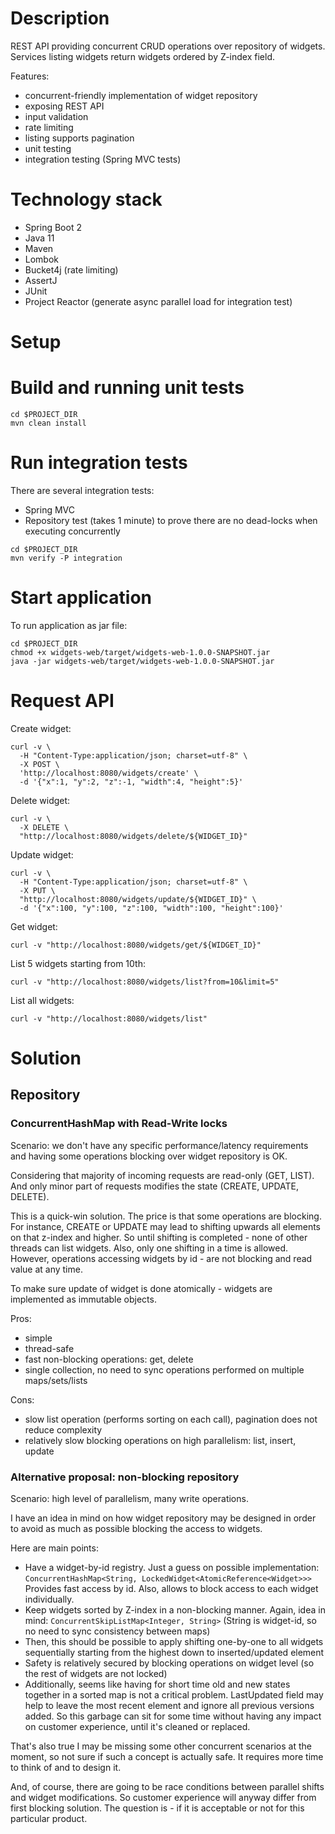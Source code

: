 # Description
REST API providing concurrent CRUD operations over repository of widgets.
Services listing widgets return widgets ordered by Z-index field.

Features:
- concurrent-friendly implementation of widget repository
- exposing REST API
- input validation
- rate limiting
- listing supports pagination
- unit testing
- integration testing (Spring MVC tests)

# Technology stack
- Spring Boot 2
- Java 11
- Maven
- Lombok
- Bucket4j (rate limiting)
- AssertJ
- JUnit
- Project Reactor (generate async parallel load for integration test)

# Setup
# Build and running unit tests
```shell script
cd $PROJECT_DIR
mvn clean install
```

# Run integration tests
There are several integration tests:
- Spring MVC
- Repository test (takes 1 minute) to prove there are no dead-locks when executing concurrently
```shell script
cd $PROJECT_DIR 
mvn verify -P integration
```

# Start application
To run application as jar file:
```shell script
cd $PROJECT_DIR
chmod +x widgets-web/target/widgets-web-1.0.0-SNAPSHOT.jar
java -jar widgets-web/target/widgets-web-1.0.0-SNAPSHOT.jar
```

# Request API
Create widget:
```shell script
curl -v \
  -H "Content-Type:application/json; charset=utf-8" \
  -X POST \
  'http://localhost:8080/widgets/create' \
  -d '{"x":1, "y":2, "z":-1, "width":4, "height":5}'
```

Delete widget:
```shell script
curl -v \
  -X DELETE \
  "http://localhost:8080/widgets/delete/${WIDGET_ID}"
```

Update widget:
```shell script
curl -v \
  -H "Content-Type:application/json; charset=utf-8" \
  -X PUT \
  "http://localhost:8080/widgets/update/${WIDGET_ID}" \
  -d '{"x":100, "y":100, "z":100, "width":100, "height":100}'
```

Get widget:
```shell script
curl -v "http://localhost:8080/widgets/get/${WIDGET_ID}"
```

List 5 widgets starting from 10th:
```shell script
curl -v "http://localhost:8080/widgets/list?from=10&limit=5"
```

List all widgets:
```shell script
curl -v "http://localhost:8080/widgets/list"
```

# Solution
## Repository
### ConcurrentHashMap with Read-Write locks
Scenario: we don't have any specific performance/latency requirements and having some operations blocking over widget repository is OK.

Considering that majority of incoming requests are read-only (GET, LIST). And only minor part of requests modifies the state (CREATE, UPDATE, DELETE).

This is a quick-win solution. The price is that some operations are blocking.
For instance, CREATE or UPDATE may lead to shifting upwards all elements on that z-index and higher.
So until shifting is completed - none of other threads can list widgets. Also, only one shifting in a time is allowed.
However, operations accessing widgets by id - are not blocking and read value at any time.

To make sure update of widget is done atomically - widgets are implemented as immutable objects.

Pros:
- simple
- thread-safe
- fast non-blocking operations: get, delete 
- single collection, no need to sync operations performed on multiple maps/sets/lists

Cons:
- slow list operation (performs sorting on each call), pagination does not reduce complexity
- relatively slow blocking operations on high parallelism: list, insert, update

### Alternative proposal: non-blocking repository
Scenario: high level of parallelism, many write operations.

I have an idea in mind on how widget repository may be designed in order to avoid as much as possible blocking the access to widgets.

Here are main points:
- Have a widget-by-id registry.
Just a guess on possible implementation: `ConcurrentHashMap<String, LockedWidget<AtomicReference<Widget>>>`
Provides fast access by id. Also, allows to block access to each widget individually.
- Keep widgets sorted by Z-index in a non-blocking manner.
Again, idea in mind: `ConcurrentSkipListMap<Integer, String>` (String is widget-id, so no need to sync consistency between maps)
- Then, this should be possible to apply shifting one-by-one to all widgets sequentially starting from the highest down to inserted/updated element
- Safety is relatively secured by blocking operations on widget level (so the rest of widgets are not locked)
- Additionally, seems like having for short time old and new states together in a sorted map is not a critical problem.
LastUpdated field may help to leave the most recent element and ignore all previous versions added.
So this garbage can sit for some time without having any impact on customer experience, until it's cleaned or replaced. 

That's also true I may be missing some other concurrent scenarios at the moment, so not sure if such a concept is actually safe.
It requires more time to think of and to design it. 

And, of course, there are going to be race conditions between parallel shifts and widget modifications.
So customer experience will anyway differ from first blocking solution.
The question is - if it is acceptable or not for this particular product.
